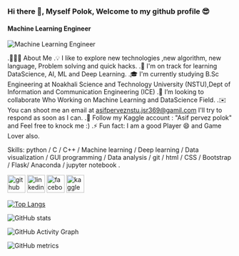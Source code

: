 ### Hi there 👋, Myself Polok, Welcome to my github profile 😎
#### Machine Learning Engineer
![Machine Learning Engineer](https://monkeylearn.com/static/d7bc5e292b4d171b0105b91a9c5ba9ae/4394e/normal.webp)


.👨🏻‍💻  About Me
.💡 I like to explore new technologies ,new algorithm, new language, Problem solving and quick hacks.
.🌱 I'm on track for learning DataScience, AI, ML and Deep Learning.
.🎓 I'm currently studying B.Sc Engineering at Noakhali Science and Technology University (NSTU),Dept of Information and Communication Engineering (ICE)
.👯 I’m looking to collaborate Who Working on Machine Learning and DataScience Field.
.✉️ You can shoot me an email at asifperveznstu.jsr369@gamil.com I'll try to respond as soon as I can.
.💬 Follow my Kaggle account : "Asif pervez polok" and Feel free to knock me :)
.⚡ Fun fact: I am a good Player 😄 and Game Lover also.



Skills: python / C / C++ / Machine learning / Deep learning / Data visualization / GUI programming / Data analysis / git / html / CSS / Bootstrap / Flask/ Anaconda / jupyter notebook .



[<img src='https://cdn.jsdelivr.net/npm/simple-icons@3.0.1/icons/github.svg' alt='github' height='40'>](https://github.com/polok-dev98)  [<img src='https://cdn.jsdelivr.net/npm/simple-icons@3.0.1/icons/linkedin.svg' alt='linkedin' height='40'>](https://www.linkedin.com/in/www.linkedin.com/in/asif-pervez-polok-237445210/)  [<img src='https://cdn.jsdelivr.net/npm/simple-icons@3.0.1/icons/facebook.svg' alt='facebook' height='40'>](https://www.facebook.com/https://web.facebook.com/pol.ok.5203/)  [<img src='https://cdn.jsdelivr.net/npm/simple-icons@3.0.1/icons/kaggle.svg' alt='kaggle' height='40'>](https://www.kaggle.com/asifpervezpolok)  


[![Top Langs](https://github-readme-stats.vercel.app/api/top-langs/?username=polok-dev98)](https://github.com/anuraghazra/github-readme-stats)

![GitHub stats](https://github-readme-stats.vercel.app/api?username=polok-dev98&show_icons=true&count_private=true)  

![GitHub Activity Graph](https://activity-graph.herokuapp.com/graph?username=polok-dev98)  

![GitHub metrics](https://metrics.lecoq.io/polok-dev98)  

